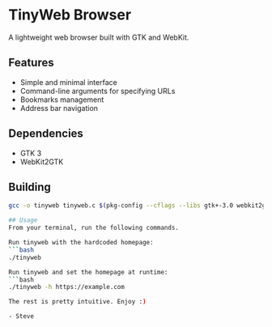 # TinyWeb Browser

A lightweight web browser built with GTK and WebKit.

## Features
- Simple and minimal interface
- Command-line arguments for specifying URLs
- Bookmarks management
- Address bar navigation

## Dependencies
- GTK 3
- WebKit2GTK

## Building
```bash
gcc -o tinyweb tinyweb.c $(pkg-config --cflags --libs gtk+-3.0 webkit2gtk-4.0)

## Usage
From your terminal, run the following commands.

Run tinyweb with the hardcoded homepage:
```bash
./tinyweb

Run tinyweb and set the homepage at runtime:
```bash
./tinyweb -h https://example.com

The rest is pretty intuitive. Enjoy :)

- Steve
